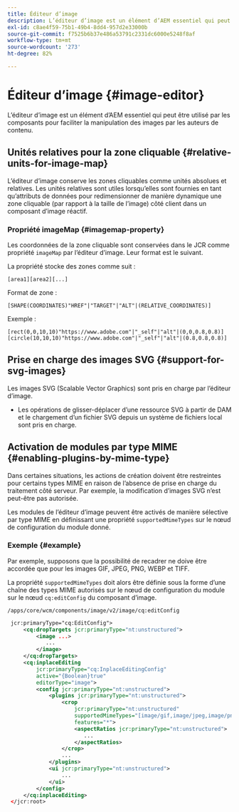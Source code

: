 ```yaml
---
title: Éditeur d’image
description: L’éditeur d’image est un élément d’AEM essentiel qui peut être utilisé par les composants pour faciliter la manipulation des images par les auteurs de contenu.
exl-id: c8ae4f59-75b1-49b4-8dd4-957d2e33000b
source-git-commit: f7525b6b37e486a53791c2331dc6000e5248f8af
workflow-type: tm+mt
source-wordcount: '273'
ht-degree: 82%

---
```


# Éditeur d’image {#image-editor}

L’éditeur d’image est un élément d’AEM essentiel qui peut être utilisé par les composants pour faciliter la manipulation des images par les auteurs de contenu.

## Unités relatives pour la zone cliquable {#relative-units-for-image-map}

L’éditeur d’image conserve les zones cliquables comme unités absolues et relatives. Les unités relatives sont utiles lorsqu’elles sont fournies en tant qu’attributs de données pour redimensionner de manière dynamique une zone cliquable (par rapport à la taille de l’image) côté client dans un composant d’image réactif.

### Propriété imageMap {#imagemap-property}

Les coordonnées de la zone cliquable sont conservées dans le JCR comme propriété `imageMap` par l’éditeur d’image. Leur format est le suivant.

La propriété stocke des zones comme suit :

`[area1][area2][...]`

Format de zone :

`[SHAPE(COORDINATES)"HREF"|"TARGET"|"ALT"|(RELATIVE_COORDINATES)]`

Exemple :

`[rect(0,0,10,10)"https://www.adobe.com"|"_self"|"alt"|(0,0,0.8,0.8)]`
`[circle(10,10,10)"https://www.adobe.com"|"_self"|"alt"|(0.8,0.8,0.8)]`

## Prise en charge des images SVG {#support-for-svg-images}

Les images SVG (Scalable Vector Graphics) sont pris en charge par l’éditeur d’image.

* Les opérations de glisser-déplacer d’une ressource SVG à partir de DAM et le chargement d’un fichier SVG depuis un système de fichiers local sont pris en charge.

## Activation de modules par type MIME {#enabling-plugins-by-mime-type}

Dans certaines situations, les actions de création doivent être restreintes pour certains types MIME en raison de l’absence de prise en charge du traitement côté serveur. Par exemple, la modification d’images SVG n’est peut-être pas autorisée.

Les modules de l’éditeur d’image peuvent être activés de manière sélective par type MIME en définissant une propriété `supportedMimeTypes` sur le nœud de configuration du module donné.

### Exemple {#example}

Par exemple, supposons que la possibilité de recadrer ne doive être accordée que pour les images GIF, JPEG, PNG, WEBP et TIFF.

La propriété `supportedMimeTypes` doit alors être définie sous la forme d’une chaîne des types MIME autorisés sur le nœud de configuration du module sur le nœud `cq:editConfig` du composant d’image.

`/apps/core/wcm/components/image/v2/image/cq:editConfig`

```xml
 jcr:primaryType="cq:EditConfig">
     <cq:dropTargets jcr:primaryType="nt:unstructured">
         <image ...>
            ...
         </image>
     </cq:dropTargets>
     <cq:inplaceEditing
         jcr:primaryType="cq:InplaceEditingConfig"
         active="{Boolean}true"
         editorType="image">
         <config jcr:primaryType="nt:unstructured">
             <plugins jcr:primaryType="nt:unstructured">
                 <crop
                     jcr:primaryType="nt:unstructured"
                     supportedMimeTypes="[image/gif,image/jpeg,image/png,image/webp,image/tiff]"
                     features="*">
                     <aspectRatios jcr:primaryType="nt:unstructured">
                        ...
                     </aspectRatios>
                 </crop>
                 ...
             </plugins>
             <ui jcr:primaryType="nt:unstructured">
                 ...
             </ui>
         </config>
     </cq:inplaceEditing>
 </jcr:root>
```
